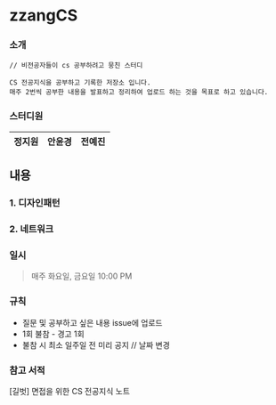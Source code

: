 # zzangCS

### 소개

```
// 비전공자들이 cs 공부하려고 뭉친 스터디

CS 전공지식을 공부하고 기록한 저장소 입니다.  
매주 2번씩 공부한 내용을 발표하고 정리하여 업로드 하는 것을 목표로 하고 있습니다.
```

### 스터디원

|정지원|안윤경|전예진|
|-----|-----|-----|

## 내용
### 1. 디자인패턴
### 2. 네트워크

### 일시

> 매주 화요일, 금요일 10:00 PM

### 규칙

- 질문 및 공부하고 싶은 내용 issue에 업로드
- 1회 불참 - 경고 1회
- 불참 시 최소 일주일 전 미리 공지 // 날짜 변경


### 참고 서적

[길벗] 면접을 위한 CS 전공지식 노트

